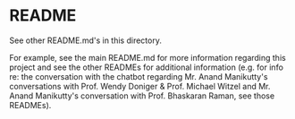 # README

See other README.md's in this directory.

For example, see the main README.md for more information regarding this project and see the other READMEs for additional information (e.g. for info re: the conversation with the chatbot regarding Mr. Anand Manikutty's conversations with Prof. Wendy Doniger & Prof. Michael Witzel and Mr. Anand Manikutty's conversation with Prof. Bhaskaran Raman, see those READMEs).
